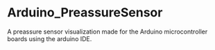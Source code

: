 # Arduino_PreassureSensor
A preassure sensor visualization made for the Arduino microcontroller boards using the arduino IDE.
